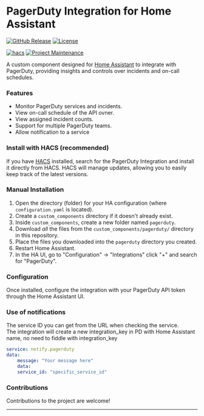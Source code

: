 # PagerDuty Integration for Home Assistant

[![GitHub Release][releases-shield]][releases]
[![License][license-shield]](LICENSE)

[![hacs][hacsbadge]][hacs]
[![Project Maintenance][maintenance-shield]][user_profile]

A custom component designed for [Home Assistant](https://www.home-assistant.io) to integrate with PagerDuty, providing insights and controls over incidents and on-call schedules.

### Features

- Monitor PagerDuty services and incidents.
- View on-call schedule of the API ovner.
- View assigned incident counts.
- Support for multiple PagerDuty teams.
- Allow notification to a service

### Install with HACS (recommended)
If you have [HACS][hacs] installed, search for the PagerDuty Integration and install it directly from HACS. HACS will manage updates, allowing you to easily keep track of the latest versions.

### Manual Installation

1. Open the directory (folder) for your HA configuration (where `configuration.yaml` is located).
2. Create a `custom_components` directory if it doesn't already exist.
3. Inside `custom_components`, create a new folder named `pagerduty`.
4. Download _all_ the files from the `custom_components/pagerduty/` directory in this repository.
5. Place the files you downloaded into the `pagerduty` directory you created.
6. Restart Home Assistant.
7. In the HA UI, go to "Configuration" -> "Integrations" click "+" and search for "PagerDuty".

### Configuration

Once installed, configure the integration with your PagerDuty API token through the Home Assistant UI.

### Use of notifications

The service ID you can get from the URL when checking the service.  
The integration will create a new integration_key in PD with Home Assistant name, no need to fiddle with integration_key

```yaml
service: notify.pagerduty
data:
    message: "Your message here"
    data:
    service_id: "specific_service_id"
```

### Contributions

Contributions to the project are welcome!

---

[commits-shield]: https://img.shields.io/github/commit-activity/y/jdrozdnovak/ha_pagerduty.svg?style=for-the-badge
[commits]: https://github.com/jdrozdnovak/ha_pagerduty/commits/main
[hacs]: https://hacs.xyz
[hacsbadge]: https://img.shields.io/badge/HACS-Default-orange.svg?style=for-the-badge
[maintenance-shield]: https://img.shields.io/badge/maintainer-%40jdrozdnovak-blue.svg?style=for-the-badge
[releases-shield]: https://img.shields.io/github/release/jdrozdnovak/ha_pagerduty.svg?style=for-the-badge
[releases]: https://github.com/jdrozdnovak/ha_pagerduty/releases
[user_profile]: https://github.com/jdrozdnovak
[license-shield]: https://img.shields.io/github/license/jdrozdnovak/ha_pagerduty.svg?style=for-the-badge
